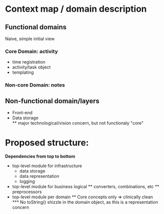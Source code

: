 # Context map / domain description

## Functional domains
Naive, simple initial view

### Core Domain: activity
  * time registration
  * activity/task object
  * templating

### Non-core Domain: notes

## Non-functional domain/layers
  * Front-end
  * Data storage                
    ** major technological/vision concern, but not functionaly "core"

# Proposed structure:
**Dependencies from top to bottom**
  * top-level module for infrastructure
    * data storage
    * data representation
    * logging
  * top-level module for business logical
    ** converters, combinations, etc
    ** preprocessors
  * top-level module per domain
    ** Core concepts only => clinically clean
    *** No toString() shizzle in the domain object, as this is a representation concern
  
